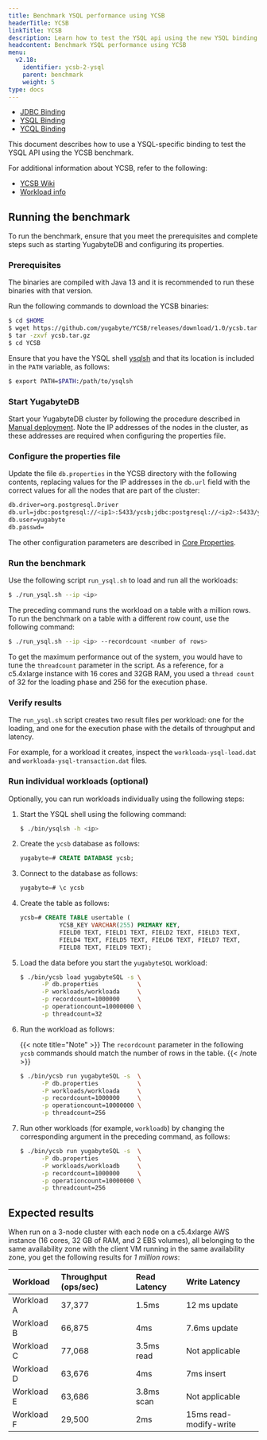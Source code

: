```yaml
---
title: Benchmark YSQL performance using YCSB
headerTitle: YCSB
linkTitle: YCSB
description: Learn how to test the YSQL api using the new YSQL binding.
headcontent: Benchmark YSQL performance using YCSB
menu:
  v2.18:
    identifier: ycsb-2-ysql
    parent: benchmark
    weight: 5
type: docs
---
```


<ul class="nav nav-tabs-alt nav-tabs-yb">

  <li >
    <a href="../ycsb-jdbc/" class="nav-link">
      <i class="icon-postgres" aria-hidden="true"></i>
      JDBC Binding
    </a>
  </li>

  <li >
    <a href="../ycsb-ysql/" class="nav-link active">
      <i class="icon-postgres" aria-hidden="true"></i>
      YSQL Binding
    </a>
  </li>

  <li >
    <a href="../ycsb-ycql/" class="nav-link">
      <i class="icon-cassandra" aria-hidden="true"></i>
      YCQL Binding
    </a>
  </li>

</ul>

This document describes how to use a YSQL-specific binding to test the YSQL API using the YCSB benchmark.

For additional information about YCSB, refer to the following:

* [YCSB Wiki](https://github.com/brianfrankcooper/YCSB/wiki)
* [Workload info](https://github.com/brianfrankcooper/YCSB/wiki/Core-Workloads)

## Running the benchmark

To run the benchmark, ensure that you meet the prerequisites and complete steps such as starting YugabyteDB and configuring its properties.

### Prerequisites

The binaries are compiled with Java 13 and it is recommended to run these binaries with that version.

Run the following commands to download the YCSB binaries:

```sh
$ cd $HOME
$ wget https://github.com/yugabyte/YCSB/releases/download/1.0/ycsb.tar.gz
$ tar -zxvf ycsb.tar.gz
$ cd YCSB
```

Ensure that you have the YSQL shell [ysqlsh](../../admin/ysqlsh/) and that its location is included in the `PATH` variable, as follows:

```sh
$ export PATH=$PATH:/path/to/ysqlsh
```

### Start YugabyteDB

Start your YugabyteDB cluster by following the procedure described in [Manual deployment](../../deploy/manual-deployment/). Note the IP addresses of the nodes in the cluster, as these addresses are required when configuring the properties file.

### Configure the properties file

Update the file `db.properties` in the YCSB directory with the following contents, replacing values for the IP addresses in the `db.url` field with the correct values for all the nodes that are part of the cluster:

```sh
db.driver=org.postgresql.Driver
db.url=jdbc:postgresql://<ip1>:5433/ycsb;jdbc:postgresql://<ip2>:5433/ycsb;jdbc:postgresql://<ip3>:5433/ycsb;
db.user=yugabyte
db.passwd=
```

The other configuration parameters are described in [Core Properties](https://github.com/brianfrankcooper/YCSB/wiki/Core-Properties).

### Run the benchmark

Use the following script `run_ysql.sh` to load and run all the workloads:

```sh
$ ./run_ysql.sh --ip <ip>
```

The preceding command runs the workload on a table with a million rows. To run the benchmark on a table with a different row count, use the following command:

```sh
$ ./run_ysql.sh --ip <ip> --recordcount <number of rows>
```

To get the maximum performance out of the system, you would have to tune the `threadcount` parameter in the script. As a reference, for a c5.4xlarge instance with 16 cores and 32GB RAM, you used a `thread count` of 32 for the loading phase and 256 for the execution phase.

### Verify results

The `run_ysql.sh` script creates two result files per workload: one for the loading, and one for the execution phase with the details of throughput and latency.

For example, for a workload it creates, inspect the `workloada-ysql-load.dat` and `workloada-ysql-transaction.dat` files.

### Run individual workloads (optional)

Optionally, you can run workloads individually using the following steps:

1. Start the YSQL shell using the following command:

    ```sh
    $ ./bin/ysqlsh -h <ip>
    ```

1. Create the `ycsb` database as follows:

    ```sql
    yugabyte=# CREATE DATABASE ycsb;
    ```

1. Connect to the database as follows:

    ```sql
    yugabyte=# \c ycsb
    ```

1. Create the table as follows:

    ```sql
    ycsb=# CREATE TABLE usertable (
               YCSB_KEY VARCHAR(255) PRIMARY KEY,
               FIELD0 TEXT, FIELD1 TEXT, FIELD2 TEXT, FIELD3 TEXT,
               FIELD4 TEXT, FIELD5 TEXT, FIELD6 TEXT, FIELD7 TEXT,
               FIELD8 TEXT, FIELD9 TEXT);
    ```

1. Load the data before you start the `yugabyteSQL` workload:

    ```sh
    $ ./bin/ycsb load yugabyteSQL -s \
          -P db.properties           \
          -P workloads/workloada     \
          -p recordcount=1000000     \
          -p operationcount=10000000 \
          -p threadcount=32
    ```

1. Run the workload as follows:

    {{< note title="Note" >}}
The `recordcount` parameter in the following `ycsb` commands should match the number of rows in the table.
    {{< /note >}}

    ```sh
    $ ./bin/ycsb run yugabyteSQL -s  \
          -P db.properties           \
          -P workloads/workloada     \
          -p recordcount=1000000     \
          -p operationcount=10000000 \
          -p threadcount=256
    ```

1. Run other workloads (for example, `workloadb`) by changing the corresponding argument in the preceding command, as follows:

    ```sh
    $ ./bin/ycsb run yugabyteSQL -s  \
          -P db.properties           \
          -P workloads/workloadb     \
          -p recordcount=1000000     \
          -p operationcount=10000000 \
          -p threadcount=256
    ```

## Expected results

When run on a 3-node cluster with each node on a c5.4xlarge AWS instance (16 cores, 32 GB of RAM, and 2 EBS volumes), all belonging to the same availability zone with the client VM running in the same availability zone, you get the following results for _1 million rows_:

| Workload | Throughput (ops/sec) | Read Latency | Write Latency |
| :------- | :------------------- | :------------| :------------ |
| Workload A | 37,377 | 1.5ms | 12 ms update |
| Workload B | 66,875 | 4ms | 7.6ms update |
| Workload C | 77,068 | 3.5ms read | Not applicable |
| Workload D | 63,676 | 4ms | 7ms insert |
| Workload E | 63,686 | 3.8ms scan | Not applicable |
| Workload F | 29,500 | 2ms | 15ms read-modify-write |
